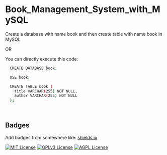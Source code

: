 # Book_Management_System_with_MySQL

Create a database with name book and then create table with name book in MySQL 

OR

You can directly execute this code:







```bash
  CREATE DATABASE book;

  USE book;

  CREATE TABLE book (
    title VARCHAR(255) NOT NULL,
    author VARCHAR(255) NOT NULL
  );

  
```


## Badges

Add badges from somewhere like: [shields.io](https://shields.io/)

[![MIT License](https://img.shields.io/badge/License-MIT-green.svg)](https://choosealicense.com/licenses/mit/)
[![GPLv3 License](https://img.shields.io/badge/License-GPL%20v3-yellow.svg)](https://opensource.org/licenses/)
[![AGPL License](https://img.shields.io/badge/license-AGPL-blue.svg)](http://www.gnu.org/licenses/agpl-3.0)

